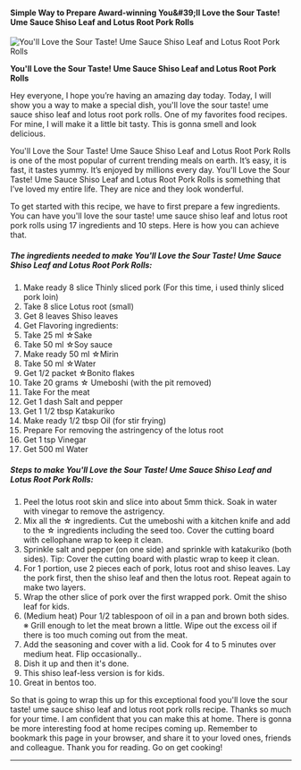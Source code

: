             

#### Simple Way to Prepare Award-winning You&amp;#39;ll Love the Sour Taste! Ume Sauce Shiso Leaf and Lotus Root Pork Rolls

![You'll Love the Sour Taste! Ume Sauce Shiso Leaf and Lotus Root Pork Rolls](https://img-global.cpcdn.com/recipes/6592969552429056/751x532cq70/youll-love-the-sour-taste-ume-sauce-shiso-leaf-and-lotus-root-pork-rolls-recipe-main-photo.jpg)

**You'll Love the Sour Taste! Ume Sauce Shiso Leaf and Lotus Root Pork Rolls**

Hey everyone, I hope you’re having an amazing day today. Today, I will show you a way to make a special dish, you'll love the sour taste! ume sauce shiso leaf and lotus root pork rolls. One of my favorites food recipes. For mine, I will make it a little bit tasty. This is gonna smell and look delicious.

You'll Love the Sour Taste! Ume Sauce Shiso Leaf and Lotus Root Pork Rolls is one of the most popular of current trending meals on earth. It’s easy, it is fast, it tastes yummy. It’s enjoyed by millions every day. You'll Love the Sour Taste! Ume Sauce Shiso Leaf and Lotus Root Pork Rolls is something that I’ve loved my entire life. They are nice and they look wonderful.

To get started with this recipe, we have to first prepare a few ingredients. You can have you'll love the sour taste! ume sauce shiso leaf and lotus root pork rolls using 17 ingredients and 10 steps. Here is how you can achieve that.

##### The ingredients needed to make You'll Love the Sour Taste! Ume Sauce Shiso Leaf and Lotus Root Pork Rolls:

1.  Make ready 8 slice Thinly sliced pork (For this time, i used thinly sliced pork loin)
2.  Take 8 slice Lotus root (small)
3.  Get 8 leaves Shiso leaves
4.  Get Flavoring ingredients:
5.  Take 25 ml ☆Sake
6.  Take 50 ml ☆Soy sauce
7.  Make ready 50 ml ☆Mirin
8.  Take 50 ml ☆Water
9.  Get 1/2 packet ☆Bonito flakes
10.  Take 20 grams ☆ Umeboshi (with the pit removed)
11.  Take For the meat
12.  Get 1 dash Salt and pepper
13.  Get 1 1/2 tbsp Katakuriko
14.  Make ready 1/2 tbsp Oil (for stir frying)
15.  Prepare For removing the astringency of the lotus root
16.  Get 1 tsp Vinegar
17.  Get 500 ml Water

##### Steps to make You'll Love the Sour Taste! Ume Sauce Shiso Leaf and Lotus Root Pork Rolls:

1.  Peel the lotus root skin and slice into about 5mm thick. Soak in water with vinegar to remove the astrigency.
2.  Mix all the ☆ ingredients. Cut the umeboshi with a kitchen knife and add to the ☆ ingredients including the seed too. Cover the cutting board with cellophane wrap to keep it clean.
3.  Sprinkle salt and pepper (on one side) and sprinkle with katakuriko (both sides). Tip: Cover the cutting board with plastic wrap to keep it clean.
4.  For 1 portion, use 2 pieces each of pork, lotus root and shiso leaves. Lay the pork first, then the shiso leaf and then the lotus root. Repeat again to make two layers.
5.  Wrap the other slice of pork over the first wrapped pork. Omit the shiso leaf for kids.
6.  (Medium heat) Pour 1/2 tablespoon of oil in a pan and brown both sides. ※ Grill enough to let the meat brown a little. Wipe out the excess oil if there is too much coming out from the meat.
7.  Add the seasoning and cover with a lid. Cook for 4 to 5 minutes over medium heat. Flip occasionally..
8.  Dish it up and then it's done.
9.  This shiso leaf-less version is for kids.
10.  Great in bentos too.

So that is going to wrap this up for this exceptional food you'll love the sour taste! ume sauce shiso leaf and lotus root pork rolls recipe. Thanks so much for your time. I am confident that you can make this at home. There is gonna be more interesting food at home recipes coming up. Remember to bookmark this page in your browser, and share it to your loved ones, friends and colleague. Thank you for reading. Go on get cooking!

* * *